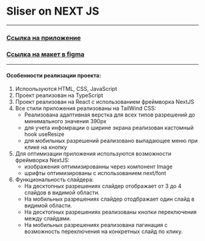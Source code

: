 # Sliser on NEXT JS

---

### [Ссылка на приложение]()
### [Ссылка на макет в figma](https://www.figma.com/design/iT7HR5aCVFx53TIsp8yKXY/%D0%A2%D0%B5%D1%81%D1%82%D0%BE%D0%B2%D0%BE%D0%B5-%D0%B7%D0%B0%D0%B4%D0%B0%D0%BD%D0%B8%D0%B5-IND?node-id=1-2806&t=nZRaA0FvulmsFP2X-1)

---

#### Особенности реализации проекта:
1. Испоользуются HTML, CSS, JavaScript
2. Проект реализован на TypeScript
3. Проект реализован на React с использованием фреймворка NextJS
4. Все стили приложения реализованы на TailWind CSS:
    - Реализована адаптивная верстка для всех типов разрешений до минимального значения 390px
    - для учета инфомрации о ширине экрана реализован кастомный hook useResize
    - для мобильных разрешений реализовано выпадающее меню при клике на кнопку
5. Для оптимизации приложения используются возможности фреймворка NextJS:
    - изображения оптимизированны через компонент Image
    - шрифты оптимизированы с использованием next/font
6. Функциональность слайдера:
    - На десктопных разрешениях слайдер отображает от 3 до 4 слайдов в видимой области.
    - На мобильных разрешениях слайдер отодбражает один слайд в видимой области.
    - На десктопных разрешениях реализованы кнопки переключения между слайдами.
    - На мобильных разрешениях реализована пагинация с возможность переключения на конкретных слайд по клику.
